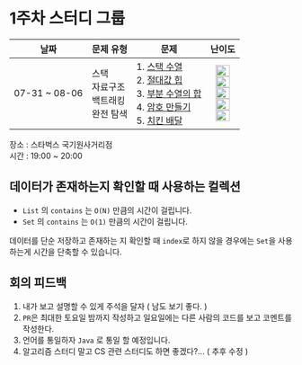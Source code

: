 # 1주차 스터디 그룹

|     날짜      | 문제 유형                                       | 문제                                                                                                                                                                                                                                                                                                  |                                                                                                                                                                                                                                          난이도                                                                                                                                                                                                                                           |
| :-----------: | ----------------------------------------------- | ----------------------------------------------------------------------------------------------------------------------------------------------------------------------------------------------------------------------------------------------------------------------------------------------------- | :---------------------------------------------------------------------------------------------------------------------------------------------------------------------------------------------------------------------------------------------------------------------------------------------------------------------------------------------------------------------------------------------------------------------------------------------------------------------------------------: |
| 07-31 ~ 08-06 | 스택<br />자료구조<br />백트래킹<br />완전 탐색 | 1. [스택 수열](https://www.acmicpc.net/problem/1874)<br />2. [절대값 힙](https://www.acmicpc.net/problem/11286)<br />3. [부분 수열의 합](https://www.acmicpc.net/problem/1182)<br />4. [암호 만들기](https://www.acmicpc.net/problem/1759)<br />5. [치킨 배달](https://www.acmicpc.net/problem/15686) | <img height="20px" width="25px" src="https://d2gd6pc034wcta.cloudfront.net/tier/9.svg"/><br /><img height="20px" width="25px" src="https://d2gd6pc034wcta.cloudfront.net/tier/10.svg"/><br /><img height="20px" width="25px" src="https://d2gd6pc034wcta.cloudfront.net/tier/9.svg"/><br /><img height="20px" width="25px" src="https://d2gd6pc034wcta.cloudfront.net/tier/11.svg"/><br /><img height="20px" width="25px" src="https://d2gd6pc034wcta.cloudfront.net/tier/11.svg"/><br /> |

장소 : 스타벅스 국기원사거리점  
시간 : 19:00 ~ 20:00

## 데이터가 존재하는지 확인할 때 사용하는 컬렉션

- `List` 의 `contains` 는 `O(N)` 만큼의 시간이 걸립니다.
- `Set` 의 `contains` 는 `O(1)` 만큼의 시간이 걸립니다.

데이터를 단순 저장하고 존재하는 지 확인할 때 `index`로 하지 않을 경우에는 `Set`을 사용하는게 시간을 단축할 수 있습니다.

## 회의 피드백

1. 내가 보고 설명할 수 있게 주석을 달자 ( 남도 보기 좋다. )
2. `PR`은 최대한 토요일 밤까지 작성하고 일요일에는 다른 사람의 코드를 보고 코멘트를 작성한다.
3. 언어를 통일하자 `Java` 로 통일 할 예정입니다.
4. 알고리즘 스터디 말고 CS 관련 스터디도 하면 좋겠다?... ( 추후 수정 )
